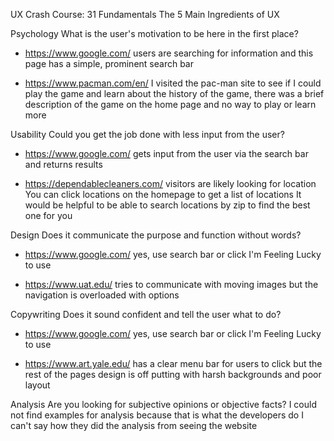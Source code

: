 UX Crash Course: 31 Fundamentals
The 5 Main Ingredients of UX

Psychology
What is the user's motivation to be here in the first place?
+ https://www.google.com/ users are searching for information and this page has a simple,
prominent search bar
- https://www.pacman.com/en/ I visited the pac-man site to see if I could play the game and
learn about the history of the game, there was a brief description of the game on
the home page and no way to play or learn more

Usability
Could you get the job done with less input from the user?
+ https://www.google.com/ gets input from the user via the search bar and returns results
- https://dependablecleaners.com/ visitors are likely looking for location
You can click locations on the homepage to get a list of locations
It would be helpful to be able to search locations by zip to find the best one for you

Design
Does it communicate the purpose and function without words?
+ https://www.google.com/ yes, use search bar or click I'm Feeling Lucky to use
- https://www.uat.edu/ tries to communicate with moving images but the navigation
is overloaded with options

Copywriting
Does it sound confident and tell the user what to do?
+ https://www.google.com/ yes, use search bar or click I'm Feeling Lucky to use
- https://www.art.yale.edu/ has a clear menu bar for users to click but the rest
of the pages design is off putting with harsh backgrounds and poor layout

Analysis
Are you looking for subjective opinions or objective facts?
I could not find examples for analysis because that is what the developers do
I can't say how they did the analysis from seeing the website
